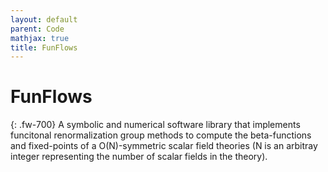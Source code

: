 ```yaml
---
layout: default
parent: Code
mathjax: true
title: FunFlows
---
```

# FunFlows
{: .fw-700}
A symbolic and numerical software library that implements  funcitonal renormalization group methods to compute the beta-functions and fixed-points of a O(N)-symmetric scalar field theories (N is an arbitray integer representing the number of scalar fields in the theory).